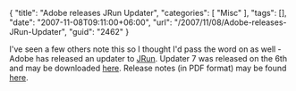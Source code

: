 {
	"title": "Adobe releases JRun Updater",
	"categories": [
		"Misc"
	],
	"tags": [],
	"date": "2007-11-08T09:11:00+06:00",
	"url": "/2007/11/08/Adobe-releases-JRun-Updater",
	"guid": "2462"
}

I've seen a few others note this so I thought I'd pass the word on as well - Adobe has released an updater to <a href="http://www.adobe.com/products/jrun/">JRun</a>. Updater 7 was released on the 6th and may be downloaded <a href="http://www.adobe.com/support/jrun/updaters.html">here</a>. Release notes (in PDF format) may be found <a href="http://www.adobe.com/support/documentation/en/jrun/4/updater7/releasenotes_4_updater7.pdf">here</a>.